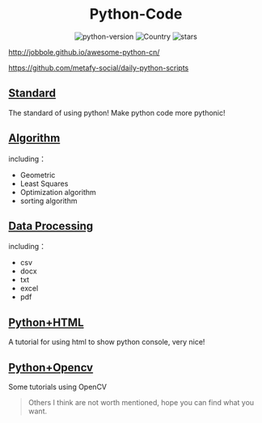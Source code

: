 <h1 align="center">Python-Code</h1>
<div align="center">

![python-version](https://img.shields.io/badge/python-3.7-blue) ![Country](https://img.shields.io/badge/country-China-red) ![stars](https://img.shields.io/github/stars/yzy1996/Python-Code?style=social)

</div>

http://jobbole.github.io/awesome-python-cn/

https://github.com/metafy-social/daily-python-scripts

## [Standard](./Standard)

The standard of using python! Make python code more pythonic!

## [Algorithm](./Algorithm)
including：

- Geometric
- Least Squares
- Optimization algorithm
- sorting algorithm


## [Data Processing](./Data-Processing)
including：

- csv
- docx
- txt
- excel
- pdf


## [Python+HTML](./Python+HTML)

A tutorial for using html to show python console, very nice!

## [Python+Opencv](./Python+Opencv)

Some tutorials using OpenCV





> Others I think are not worth mentioned, hope you can find what you want.



